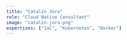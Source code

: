 ```yaml
---
title: "Catalin Jora"
role: "Cloud Native Consultant"
image: "catalin-jora.png"
expertises: ["IaC", "Kubernetes", "Docker"]
---
```

